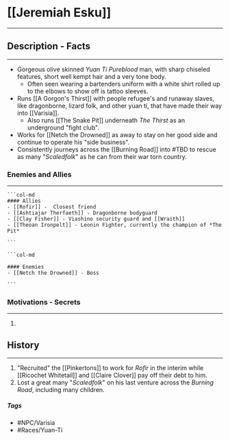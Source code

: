 # [[Jeremiah Esku]] 
---
## Description - Facts
---
 - Gorgeous olive skinned *Yuan Ti Pureblood* man, with sharp chiseled features, short well kempt hair and a very tone body.
	- Often seen wearing a bartenders uniform with a white shirt rolled up to the elbows to show off is tattoo sleeves.
- Runs [[A Gorgon's Thirst]] with people refugee's and runaway slaves, like dragonborne, lizard folk, and other yuan ti, that have made their way into [[Varisia]].
	- Also runs [[The Snake Pit]] underneath *The Thirst* as an underground "fight club".
- Works for [[Netch the Drowned]] as away to stay on her good side and continue to operate his "side business".
- Consistently journeys across the [[Burning Road]] into #TBD to rescue as many "*Scaledfolk*" as he can from their war torn country.

### Enemies and Allies
---
````col
```col-md
#### Allies
- [[Rofir]] -  Closest friend
- [[Ashtiajar Therfaeth]] - Dragonborne bodyguard
- [[Clay Fisher]] - Viashino security guard and [[Wraith]]
- [[Theoan Ironpelt]] - Leonin Fighter, currently the champion of *The Pit* 

```

```col-md

#### Enemies
- [[Netch the Drowned]] - Boss  

```
````

### Motivations - Secrets
---
1. 

## History
---
1. "Recruited" the [[Pinkertons]] to work for *Rofir* in the interim while [[Ricochet Whitetail]] and [[Claire Clover]] pay off their debt to him. 
2. Lost a great many "*Scaledfolk*" on his last venture across the *Burning Road*, including many children.

##### Tags
- #NPC/Varisia
- #Races/Yuan-Ti 